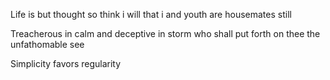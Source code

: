 Life is but thought so think i will
that i and youth are housemates still

Treacherous in calm and deceptive in storm
who shall put forth on thee
the unfathomable see

Simplicity favors regularity
